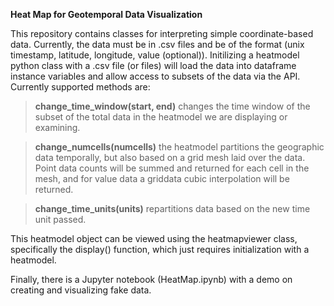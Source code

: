 **Heat Map for Geotemporal Data Visualization**

This repository contains classes for interpreting simple coordinate-based data. Currently, the data must be in .csv
files and be of the format (unix timestamp, latitude, longitude, value (optional)). Initilizing a heatmodel python class
with a .csv file (or files) will load the data into dataframe instance variables and allow access to subsets of the data via the API.
Currently supported methods are:
> **change_time_window(start, end)** changes the time window of the subset of the total data in the heatmodel we are displaying or examining.

> **change_numcells(numcells)** the heatmodel partitions the geographic data temporally, but also based on a grid mesh laid over the data.
Point data counts will be summed and returned for each cell in the mesh, and for value data a griddata cubic interpolation will be returned.

> **change_time_units(units)** repartitions data based on the new time unit passed.

This heatmodel object can be viewed using the heatmapviewer class, specifically the display() function, which just requires 
initialization with a heatmodel.

Finally, there is a Jupyter notebook (HeatMap.ipynb) with a demo on creating and visualizing fake data.
